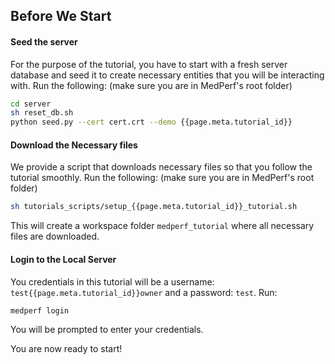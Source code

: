 ## Before We Start

#### Seed the server

For the purpose of the tutorial, you have to start with a fresh server database and seed it to create necessary entities that you will be interacting with. Run the following: (make sure you are in MedPerf's root folder)

```bash
cd server
sh reset_db.sh
python seed.py --cert cert.crt --demo {{page.meta.tutorial_id}}
```

#### Download the Necessary files

We provide a script that downloads necessary files so that you follow the tutorial smoothly. Run the following: (make sure you are in MedPerf's root folder)

```bash
sh tutorials_scripts/setup_{{page.meta.tutorial_id}}_tutorial.sh
```

This will create a workspace folder `medperf_tutorial` where all necessary files are downloaded.

#### Login to the Local Server

You credentials in this tutorial will be a username: `test{{page.meta.tutorial_id}}owner` and a password: `test`. Run:

```bash
medperf login
```

You will be prompted to enter your credentials.

You are now ready to start!
